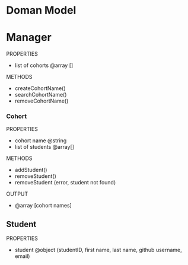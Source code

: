 # Doman Model

# Manager
PROPERTIES
- list of cohorts @array []

METHODS
- createCohortName()
- searchCohortName()
- removeCohortName()

### Cohort
PROPERTIES
- cohort name @string
- list of students @array[]

METHODS
- addStudent()
- removeStudent()
- removeStudent (error, student not found)

OUTPUT
- @array [cohort names]

## Student
PROPERTIES
- student @object (studentID, first name, last name, github username, email)
